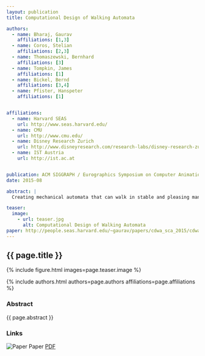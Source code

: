 ```yaml
---
layout: publication
title: Computational Design of Walking Automata

authors:  
  - name: Bharaj, Gaurav
    affiliations: [1,3]
  - name: Coros, Stelian
    affiliations: [2,3]
  - name: Thomaszewski, Bernhard
    affiliations: [3]
  - name: Tompkin, James
    affiliations: [1]
  - name: Bickel, Bernd
    affiliations: [3,4]
  - name: Pfister, Hanspeter
    affiliations: [1]


affiliations:
  - name: Harvard SEAS
    url: http://www.seas.harvard.edu/
  - name: CMU
    url: http://www.cmu.edu/
  - name: Disney Research Zurich
    url: http://www.disneyresearch.com/research-labs/disney-research-zurich/
  - name: IST Austria
    url: http://ist.ac.at


publication: ACM SIGGRAPH / Eurographics Symposium on Computer Animation (SCA 2015)
date: 2015-08

abstract: |
  Creating mechanical automata that can walk in stable and pleasing manners is a challenging task that requires both skill and expertise. We propose to use computational design to offset the technical difficulties of this process. A simple drag-and-drop interface allows casual users to create personalized walking toys from a library of pre-defined template mechanisms. Provided with this input, our method leverages physical simulation and evolutionary optimization to refine the mechanical designs such that the resulting toys are able to walk. The optimization process is guided by an intuitive set of objectives that measure the quality of the walking motions. We demonstrate our approach on a set of simulated mechanical toys with different numbers of legs and various distinct gaits. Two fabricated prototypes showcase the feasibility of our designs.

teaser:
  image:
    - url: teaser.jpg
      alt: Computational Design of Walking Automata
paper: http://people.seas.harvard.edu/~gaurav/papers/cdwa_sca_2015/cdwa_sca_2015.pdf
---
```


## {{ page.title }}

{% include figure.html images=page.teaser.image %}

{% include authors.html authors=page.authors affiliations=page.affiliations %}

### Abstract

{{ page.abstract }}

### Links

![Paper](paper.jpg) Paper [PDF]({{page.paper}})